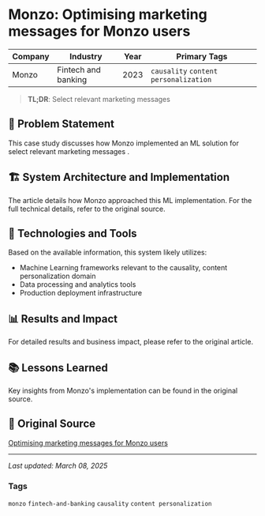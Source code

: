 # Monzo: Optimising marketing messages for Monzo users

| Company | Industry | Year | Primary Tags | 
|---------|----------|------|--------------|
| Monzo | Fintech and banking | 2023 | `causality` `content personalization` |

> **TL;DR**: Select relevant marketing messages 

## 📝 Problem Statement

This case study discusses how Monzo implemented an ML solution for select relevant marketing messages .

## 🏗️ System Architecture and Implementation

The article details how Monzo approached this ML implementation. For the full technical details, refer to the original source.

## 🔧 Technologies and Tools

Based on the available information, this system likely utilizes:

- Machine Learning frameworks relevant to the causality, content personalization domain
- Data processing and analytics tools
- Production deployment infrastructure

## 📊 Results and Impact

For detailed results and business impact, please refer to the original article.

## 📚 Lessons Learned

Key insights from Monzo's implementation can be found in the original source.

## 🔗 Original Source

[Optimising marketing messages for Monzo users](https://medium.com/data-monzo/optimising-marketing-messages-for-monzo-users-3fe805f24572)

---

*Last updated: March 08, 2025*

### Tags

`monzo` `fintech-and-banking` `causality` `content personalization`
